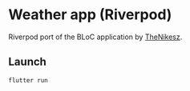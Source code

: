 # Weather app (Riverpod)

Riverpod port of the BLoC application by [TheNikesz](https://github.com/TheNikesz).

## Launch

```flutter run```